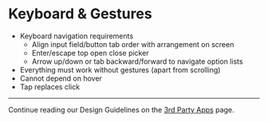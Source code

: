 # Keyboard & Gestures

* Keyboard navigation requirements
  * Align input field/button tab order with arrangement on screen
  * Enter/escape top open close picker
  * Arrow up/down or tab backward/forward to navigate option lists
* Everything must work without gestures (apart from scrolling)
* Cannot depend on hover
* Tap replaces click


------------------------------------------------------------------------
Continue reading our Design Guidelines on the [3rd Party Apps](//ui.tradeshift.com/#design/guidelines/3rdparty.html) page.
